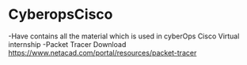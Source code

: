 # CyberopsCisco
-Have contains all the material which is used in cyberOps Cisco Virtual internship
-Packet Tracer Download https://www.netacad.com/portal/resources/packet-tracer
